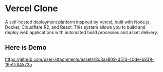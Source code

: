 # Vercel Clone

A self-hosted deployment platform inspired by Vercel, built with Node.js, Docker, Cloudflare R2, and React. This system allows you to build and deploy web applications with automated build processes and asset delivery.

## Here is Demo

https://github.com/user-attachments/assets/8c3aa809-d513-40de-b939-19ef1df4573a









